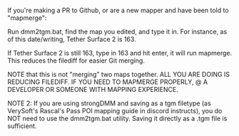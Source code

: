 If you're making a PR to Github, or are a new mapper and have been told to "mapmerge":

Run dmm2tgm.bat, find the map you edited, and type it in. For instance, as of this date/writing, Tether Surface 2 is 163.

If Tether Surface 2 is still 163, type in 163 and hit enter, it will run mapmerge. This reduces the filediff for easier Git merging.

NOTE that this is not "merging" two maps together. ALL YOU ARE DOING IS REDUCING FILEDIFF. IF YOU NEED TO MAPMERGE PROPERLY, @ A DEVELOPER OR SOMEONE WITH MAPPING EXPERIENCE.

NOTE 2: If you are using strongDMM and saving as a tgm filetype (as VerySoft's Rascal's Pass POI mapping guide in discord instructs), you do NOT need to use the dmm2tgm.bat utility. Saving it directly as a .tgm file is sufficient.
